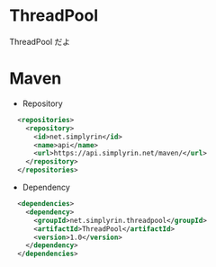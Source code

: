 # ThreadPool
ThreadPool だよ

# Maven
- Repository
```XML
  <repositories>
    <repository>
      <id>net.simplyrin</id>
      <name>api</name>
      <url>https://api.simplyrin.net/maven/</url>
    </repository>
  </repositories>
```

- Dependency
```XML
  <dependencies>
    <dependency>
      <groupId>net.simplyrin.threadpool</groupId>
      <artifactId>ThreadPool</artifactId>
      <version>1.0</version>
    </dependency>
  </dependencies>
```
